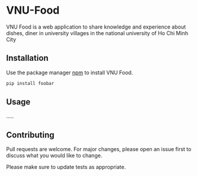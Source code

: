 # VNU-Food
VNU Food is a web application to share knowledge and experience about dishes, diner in university villages in the national university of Ho Chi Minh City

## Installation

Use the package manager [npm](https://www.npmjs.com/) to install VNU Food.

```bash
pip install foobar
```

## Usage

.....

## Contributing
Pull requests are welcome. For major changes, please open an issue first to discuss what you would like to change.

Please make sure to update tests as appropriate.
